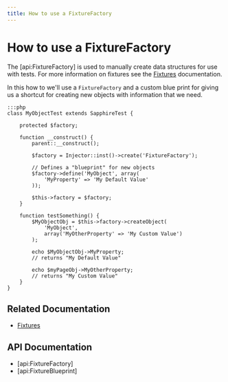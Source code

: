 ```yaml
---
title: How to use a FixtureFactory
---
```

# How to use a FixtureFactory

The [api:FixtureFactory] is used to manually create data structures for use with tests. For more information on fixtures
see the [Fixtures](../fixtures) documentation.

In this how to we'll use a `FixtureFactory` and a custom blue print for giving us a shortcut for creating new objects
with information that we need.

	:::php
	class MyObjectTest extends SapphireTest {

		protected $factory;

		function __construct() {
			parent::__construct();

			$factory = Injector::inst()->create('FixtureFactory');

			// Defines a "blueprint" for new objects
			$factory->define('MyObject', array(
				'MyProperty' => 'My Default Value'
			));

			$this->factory = $factory;
		}

		function testSomething() {
			$MyObjectObj = $this->factory->createObject(
				'MyObject',
				array('MyOtherProperty' => 'My Custom Value')
			);

			echo $MyObjectObj->MyProperty;
			// returns "My Default Value"

			echo $myPageObj->MyOtherProperty;
			// returns "My Custom Value"
		}
	}

## Related Documentation

* [Fixtures](../fixtures)

## API Documentation

* [api:FixtureFactory]
* [api:FixtureBlueprint]